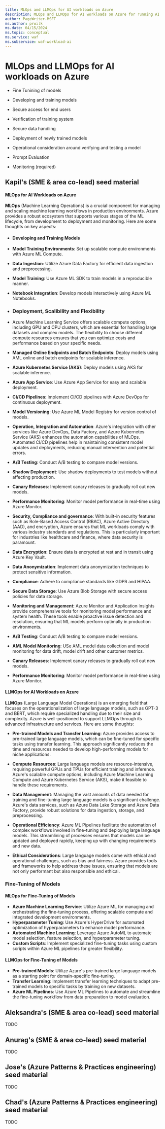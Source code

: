 ```yaml
---
title: MLOps and LLMOps for AI workloads on Azure
description: MLOps and LLMOps for AI workloads on Azure for running AI workloads.
author: PageWriter-MSFT
ms.author: prwilk
ms.date: 04/15/2024
ms.topic: conceptual
ms.service: waf
ms.subservice: waf-workload-ai
---
```


# MLOps and LLMOps for AI workloads on Azure

- Fine Tunining of models
- Developing and training models
- Secure access for end users
- Verification of training system

- Secure data handling
- Deployment of newly trained models

- Operational consideration around verifying and testing a model
- Prompt Evaluation
- Monitoring (required)

## Kapil's (SME & area co-lead) seed material
  
#### MLOps for AI Workloads on Azure  
  
**MLOps** (Machine Learning Operations) is a crucial component for managing and scaling machine learning workflows in production environments. Azure provides a robust ecosystem that supports various stages of the ML lifecycle, from development to deployment and monitoring. Here are some thoughts on key aspects:  

- #### Developing and Training Models  
- **Model Training Environments**: Set up scalable compute environments with Azure ML Compute.  
- **Data Ingestion**: Utilize Azure Data Factory for efficient data ingestion and preprocessing.  
- **Model Training**: Use Azure ML SDK to train models in a reproducible manner.  
- **Notebook Integration**: Develop models interactively using Azure ML Notebooks.
  
- ### Deployment, Scalibility and Flexibility
-  Azure Machine Learning Service offers scalable compute options, including GPU and CPU clusters, which are essential for handling large datasets and complex models. The flexibility to choose different compute resources ensures that you can optimize costs and performance based on your specific needs.
- **Managed Online Endpoints and Batch Endpoints**: Deploy models using AML online and batch endpoints for scalable inference.  
- **Azure Kubernetes Service (AKS)**: Deploy models using AKS for scalable inference.  
- **Azure App Service**: Use Azure App Service for easy and scalable deployment.  
- **CI/CD Pipelines**: Implement CI/CD pipelines with Azure DevOps for continuous deployment.  
- **Model Versioning**: Use Azure ML Model Registry for version control of models.   
  
- **Operation, Integration and Automation**: Azure's integration with other services like Azure DevOps, Data Factory, and Azure Kubernetes Service (AKS) enhances the automation capabilities of MLOps. Automated CI/CD pipelines help in maintaining consistent model updates and deployments, reducing manual intervention and potential errors.
- **A/B Testing**: Conduct A/B testing to compare model versions.  
- **Shadow Deployment**: Use shadow deployments to test models without affecting production.  
- **Canary Releases**: Implement canary releases to gradually roll out new models.  
- **Performance Monitoring**: Monitor model performance in real-time using Azure Monitor.    
  
- **Security, Compliance and governance**: With built-in security features such as Role-Based Access Control (RBAC), Azure Active Directory (AAD), and encryption, Azure ensures that ML workloads comply with various industry standards and regulations. This is particularly important for industries like healthcare and finance, where data security is paramount.
- **Data Encryption**: Ensure data is encrypted at rest and in transit using Azure Key Vault.  
- **Data Anonymization**: Implement data anonymization techniques to protect sensitive information.  
- **Compliance**: Adhere to compliance standards like GDPR and HIPAA.  
- **Secure Data Storage**: Use Azure Blob Storage with secure access policies for data storage.    
  
- **Monitoring and Management**: Azure Monitor and Application Insights provide comprehensive tools for monitoring model performance and system health. These tools enable proactive issue detection and resolution, ensuring that ML models perform optimally in production environments.
- **A/B Testing**: Conduct A/B testing to compare model versions.  
- **AML Model Monitoring**: USe AML model data collection and model monitoring for data drift, model drift and other customer metrics.
- **Canary Releases**: Implement canary releases to gradually roll out new models.  
- **Performance Monitoring**: Monitor model performance in real-time using Azure Monitor.  
   
  
#### LLMOps for AI Workloads on Azure  
  
**LLMOps** (Large Language Model Operations) is an emerging field that focuses on the operationalization of large language models, such as GPT-3 and BERT, which require specialized handling due to their size and complexity. Azure is well-positioned to support LLMOps through its advanced infrastructure and services. Here are some thoughts:  
  
- **Pre-trained Models and Transfer Learning**: Azure provides access to pre-trained large language models, which can be fine-tuned for specific tasks using transfer learning. This approach significantly reduces the time and resources needed to develop high-performing models for niche applications.  
  
- **Compute Resources**: Large language models are resource-intensive, requiring powerful GPUs and TPUs for efficient training and inference. Azure's scalable compute options, including Azure Machine Learning Compute and Azure Kubernetes Service (AKS), make it feasible to handle these requirements.  
  
- **Data Management**: Managing the vast amounts of data needed for training and fine-tuning large language models is a significant challenge. Azure's data services, such as Azure Data Lake Storage and Azure Data Factory, provide robust solutions for data ingestion, storage, and preprocessing.  
  
- **Operational Efficiency**: Azure ML Pipelines facilitate the automation of complex workflows involved in fine-tuning and deploying large language models. This streamlining of processes ensures that models can be updated and deployed rapidly, keeping up with changing requirements and new data.  
  
- **Ethical Considerations**: Large language models come with ethical and operational challenges, such as bias and fairness. Azure provides tools and frameworks to help address these issues, ensuring that models are not only performant but also responsible and ethical.  
  
### Fine-Tuning of Models  
  
#### MLOps for Fine-Tuning of Models  
  
- **Azure Machine Learning Service**: Utilize Azure ML for managing and orchestrating the fine-tuning process, offering scalable compute and integrated development environments.  
- **Hyperparameter Tuning**: Use Azure's HyperDrive for automated optimization of hyperparameters to enhance model performance.  
- **Automated Machine Learning**: Leverage Azure AutoML to automate model selection, feature selection, and hyperparameter tuning.  
- **Custom Scripts**: Implement specialized fine-tuning tasks using custom scripts within Azure ML pipelines for greater flexibility.  
  
#### LLMOps for Fine-Tuning of Models  
  
- **Pre-trained Models**: Utilize Azure's pre-trained large language models as a starting point for domain-specific fine-tuning.  
- **Transfer Learning**: Implement transfer learning techniques to adapt pre-trained models to specific tasks by training on new datasets.  
- **Azure ML Pipelines**: Use Azure ML Pipelines to automate and streamline the fine-tuning workflow from data preparation to model evaluation.  
 


## Aleksandra's (SME & area co-lead) seed material

TODO

## Anurag's (SME & area co-lead) seed material

TODO

## Jose's (Azure Patterns & Practices engineering) seed material

TODO

## Chad's (Azure Patterns & Practices engineering) seed material

TODO
